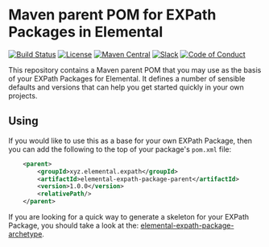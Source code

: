 # Maven parent POM for EXPath Packages in Elemental

[![Build Status](https://dl.circleci.com/status-badge/img/gh/evolvedbinary/elemental-expath-package-parent/tree/main.svg?style=svg)](https://dl.circleci.com/status-badge/redirect/gh/evolvedbinary/elemental-expath-package-parent/tree/main)
[![License](https://img.shields.io/badge/license-Apache%202.0-blue.svg)](https://opensource.org/license/apache-2-0)
[![Maven Central](https://img.shields.io/maven-central/v/xyz.elemental.expath/elemental-expath-package-parent?logo=apachemaven&label=maven+central&color=green)](https://central.sonatype.com/search?namespace=xyz.elemental.expath)
[![Slack](https://img.shields.io/badge/elemental-slack-56b6f8.svg?logo=slack)](https://join.slack.com/t/elemental-xyz/shared_invite/zt-34r53san4-fzHCV0vDT9lYSMChUdn3cQ)
[![Code of Conduct](https://img.shields.io/badge/code%20of%20conduct-contributor%20covenant-5e0d73.svg?logo=contributorcovenant)](https://www.contributor-covenant.org/version/2/1/code_of_conduct.html)

This repository contains a Maven parent POM that you may use as the basis of your EXPath Packages for Elemental.
It defines a number of sensible defaults and versions that can help you get started quickly in your own projects.

## Using
If you would like to use this as a base for your own EXPath Package, then you can add the following to the top of your package's `pom.xml` file:

```xml
    <parent>
        <groupId>xyz.elemental.expath</groupId>
        <artifactId>elemental-expath-package-parent</artifactId>
        <version>1.0.0</version>
        <relativePath/>
    </parent>
```

If you are looking for a quick way to generate a skeleton for your EXPath Package, you should take a look at the: [elemental-expath-package-archetype](https://github.com/evolvedbinary/elemental-expath-package-archetype).
